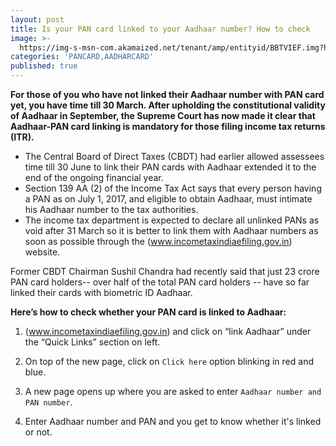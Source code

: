 ```yaml
---
layout: post
title: Is your PAN card linked to your Aadhaar number? How to check
image: >-
  https://img-s-msn-com.akamaized.net/tenant/amp/entityid/BBTVIEF.img?h=450&w=799&m=6&q=60&o=f&l=f&x=715&y=292
categories: 'PANCARD,AADHARCARD'
published: true
---
```

**For those of you who have not linked their Aadhaar number with PAN card yet, you have time till 30 March. After upholding the constitutional validity of Aadhaar in September, the Supreme Court has now made it clear that Aadhaar-PAN card linking is mandatory for those filing income tax returns (ITR).**
* The Central Board of Direct Taxes (CBDT) had earlier allowed assessees time till 30 June to link their PAN cards with Aadhaar extended it to the end of the ongoing financial year.
* Section 139 AA (2) of the Income Tax Act says that every person having a PAN as on July 1, 2017, and eligible to obtain Aadhaar, must intimate his Aadhaar number to the tax authorities.
* The income tax department is expected to declare all unlinked PANs as void after 31 March so it is better to link them with Aadhaar numbers as soon as possible through the (www.incometaxindiaefiling.gov.in) website.

Former CBDT Chairman Sushil Chandra had recently said that just 23 crore PAN card holders-- over half of the total PAN card holders -- have so far linked their cards with biometric ID Aadhaar.

**Here’s how to check whether your PAN card is linked to Aadhaar:**

1) (www.incometaxindiaefiling.gov.in) and click on “link Aadhaar” under the “Quick Links” section on left.

2) On top of the new page, click on `Click here` option blinking in red and blue.

3) A new page opens up where you are asked to enter `Aadhaar number and PAN number`.

4) Enter Aadhaar number and PAN and you get to know whether it's linked or not.


